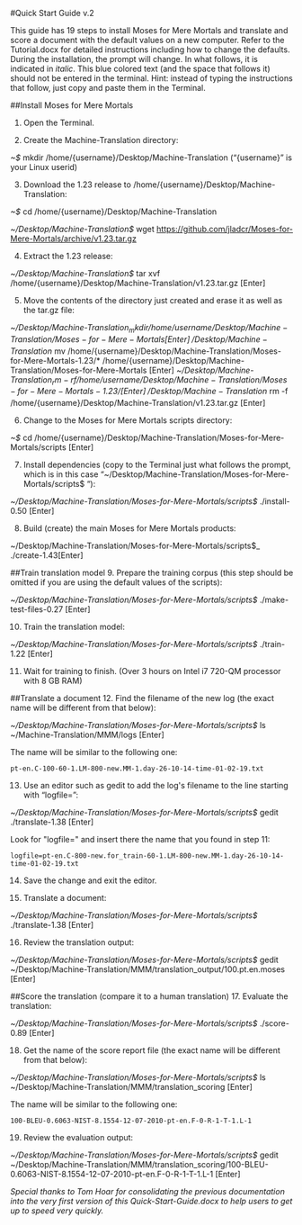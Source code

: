 #Quick Start Guide v.2

This guide has 19 steps to install Moses for Mere Mortals and translate and score a document with the default values on a new computer. Refer to the Tutorial.docx for detailed instructions including how to change the defaults. During the installation, the prompt will change. In what follows, it is indicated in _italic_. This blue colored text (and the space that follows it) should not be entered in the terminal. Hint: instead of typing the instructions that follow, just copy and paste them in the Terminal.

##Install Moses for Mere Mortals 
1. Open the Terminal.

2. Create the Machine-Translation directory:

  _~$_ mkdir /home/{username}/Desktop/Machine-Translation (“{username}” is your Linux userid)
  
3. Download the 1.23 release to /home/{username}/Desktop/Machine-Translation:

  _~$_ cd /home/{username}/Desktop/Machine-Translation
  
  _~/Desktop/Machine-Translation$_ wget https://github.com/jladcr/Moses-for-Mere-Mortals/archive/v1.23.tar.gz
  
4. Extract the 1.23 release:
 
  _~/Desktop/Machine-Translation$_ tar xvf /home/{username}/Desktop/Machine-Translation/v1.23.tar.gz [Enter]
  
5. Move the contents of the directory just created and erase it as well as the tar.gz file:

  _~/Desktop/Machine-Translation$_ mkdir /home/{username}/Desktop/Machine-Translation/Moses-for-Mere-Mortals [Enter]
  _~/Desktop/Machine-Translation$_ mv /home/{username}/Desktop/Machine-Translation/Moses-for-Mere-Mortals-1.23/* /home/{username}/Desktop/Machine-Translation/Moses-for-Mere-Mortals [Enter]
  _~/Desktop/Machine-Translation$_ rm -rf /home/{username}/Desktop/Machine-Translation/Moses-for-Mere-Mortals-1.23/ [Enter]
  _~/Desktop/Machine-Translation$_ rm -f /home/{username}/Desktop/Machine-Translation/v1.23.tar.gz [Enter]
   
6. Change to the Moses for Mere Mortals scripts directory:

  _~$_ cd /home/{username}/Desktop/Machine-Translation/Moses-for-Mere-Mortals/scripts [Enter]
  
7. Install dependencies (copy to the Terminal just what follows the prompt, which is in this case “~/Desktop/Machine-Translation/Moses-for-Mere-Mortals/scripts$ “):

  _~/Desktop/Machine-Translation/Moses-for-Mere-Mortals/scripts$_ ./install-0.50 [Enter]
  
8. Build (create) the main Moses for Mere Mortals products:

  ~/Desktop/Machine-Translation/Moses-for-Mere-Mortals/scripts$_ ./create-1.43[Enter]
  
##Train translation model 
9. Prepare the training corpus (this step should be omitted if you are using the default values of the scripts): 

  _~/Desktop/Machine-Translation/Moses-for-Mere-Mortals/scripts$_ ./make-test-files-0.27 [Enter]
   
10. Train the translation model:

  _~/Desktop/Machine-Translation/Moses-for-Mere-Mortals/scripts$_ ./train-1.22 [Enter]
  
11. Wait for training to finish. (Over 3 hours on Intel i7 720-QM processor with 8 GB RAM)

##Translate a document
12. Find the filename of the new log (the exact name will be different from that below):
 
  _~/Desktop/Machine-Translation/Moses-for-Mere-Mortals/scripts$_ ls ~/Machine-Translation/MMM/logs [Enter]
  
  The name will be similar to the following one:
  
    pt-en.C-100-60-1.LM-800-new.MM-1.day-26-10-14-time-01-02-19.txt
    
13. Use an editor such as gedit to add the log's filename to the line starting with “logfile=”:
 
  _~/Desktop/Machine-Translation/Moses-for-Mere-Mortals/scripts$_ gedit ./translate-1.38 [Enter]
  
  Look for "logfile=" and insert there the name that you found in step 11:
  
    logfile=pt-en.C-800-new.for_train-60-1.LM-800-new.MM-1.day-26-10-14-time-01-02-19.txt
    
14. Save the change and exit the editor.

15. Translate a document:
 
  _~/Desktop/Machine-Translation/Moses-for-Mere-Mortals/scripts$_ ./translate-1.38 [Enter]
  
16. Review the translation output: 

  _~/Desktop/Machine-Translation/Moses-for-Mere-Mortals/scripts$_ gedit \
  ~/Desktop/Machine-Translation/MMM/translation_output/100.pt.en.moses [Enter]
  
##Score the translation (compare it to a human translation)
17. Evaluate the translation:
 
  _~/Desktop/Machine-Translation/Moses-for-Mere-Mortals/scripts$_ ./score-0.89 [Enter]
  
18. Get the name of the score report file (the exact name will be different from that below):
 
  _~/Desktop/Machine-Translation/Moses-for-Mere-Mortals/scripts$_ ls ~/Desktop/Machine-Translation/MMM/translation_scoring [Enter] 

  The name will be similar to the following one:

    100-BLEU-0.6063-NIST-8.1554-12-07-2010-pt-en.F-0-R-1-T-1.L-1 
    
19. Review the evaluation output: 

  _~/Desktop/Machine-Translation/Moses-for-Mere-Mortals/scripts$_ gedit \
~/Desktop/Machine-Translation/MMM/translation_scoring/100-BLEU-0.6063-NIST-8.1554-12-07-2010-pt-en.F-0-R-1-T-1.L-1 [Enter] 

_Special thanks to Tom Hoar for consolidating the previous documentation into the very first version of this Quick-Start-Guide.docx to help users to get up to speed very quickly._
